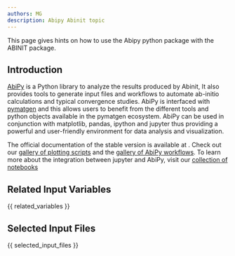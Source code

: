 ```yaml
---
authors: MG
description: Abipy Abinit topic
---
```


This page gives hints on how to use the Abipy python package with the ABINIT package.

## Introduction

[AbiPy](https://github.com/abinit/abipy) is a Python library to analyze the
results produced by Abinit, It also provides tools to generate input files and
workflows to automate ab-initio calculations and typical convergence studies.
AbiPy is interfaced with [pymatgen](http://www.pymatgen.org) and this allows
users to benefit from the different tools and python objects available in the
pymatgen ecosystem. AbiPy can be used in conjunction with matplotlib, pandas,
ipython and jupyter thus providing a powerful and user-friendly environment
for data analysis and visualization.

The official documentation of the stable version is available at . Check out
our [gallery of plotting scripts](http://abinit.github.io/abipy/gallery/index.html>) 
and the [gallery of AbiPy workflows](http://abinit.github.io/abipy/flow_gallery/index.html). 
To learn more about the integration between jupyter and AbiPy, visit our
[collection of notebooks](https://nbviewer.jupyter.org/github/abinit/abitutorials/blob/master/abitutorials/index.ipynb)


## Related Input Variables

{{ related_variables }}

## Selected Input Files

{{ selected_input_files }}

